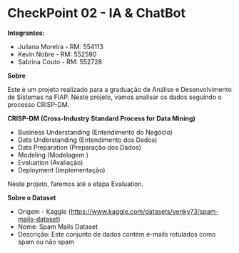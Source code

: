 # **CheckPoint 02 - IA & ChatBot**
**Integrantes:**
*   Juliana Moreira - RM: 554113
*   Kevin Nobre - RM: 552590
*   Sabrina Couto - RM: 552728

**Sobre**

Este é um projeto realizado para a graduação de Análise e Desenvolvimento de Sistemas na FIAP. Neste projeto, vamos analisar os dados seguindo o processo CRISP-DM.

**CRISP-DM (Cross-Industry Standard Process for Data Mining)**

*  Business Understanding (Entendimento do Negócio)
*  Data Understanding (Entendimento dos Dados)
*  Data Preparation (Preparação dos Dados)
*  Modeling (Modelagem )
*  Evaluation (Avaliação)
*  Deployment (Implementação)


Neste projeto, faremos até a etapa Evaluation.

**Sobre o Dataset**
*   Origem - Kaggle (https://www.kaggle.com/datasets/venky73/spam-mails-dataset)
*   Nome: Spam Mails Dataset
*   Descrição: Este conjunto de dados contém e-mails rotulados como spam ou não spam